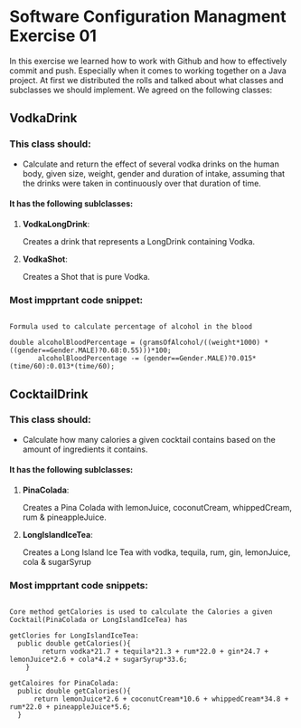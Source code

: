 # Software Configuration Managment Exercise 01

In this exercise we learned how to work with Github and how to effectively commit and push. Especially when it comes to working together on a Java project. At first we distributed the rolls and talked about what classes and subclasses we should implement.
We agreed on the following classes:

## VodkaDrink

### This class should:
- Calculate and return the effect of several vodka drinks on the
human body, given size, weight, gender and duration of intake, assuming that the drinks
were taken in continuously over that duration of time.

#### It has the following sublclasses:
 1. **VodkaLongDrink**:

    Creates a drink that represents a LongDrink containing Vodka.

 2. **VodkaShot**:

    Creates a Shot that is pure Vodka.

### Most impprtant code snippet:

```Vodka

Formula used to calculate percentage of alcohol in the blood

double alcoholBloodPercentage = (gramsOfAlcohol/((weight*1000) * ((gender==Gender.MALE)?0.68:0.55)))*100;
       alcoholBloodPercentage -= (gender==Gender.MALE)?0.015*(time/60):0.013*(time/60);

```

## CocktailDrink

### This class should:
- Calculate how many calories a given cocktail contains based on the amount of ingredients it contains.

#### It has the following sublclasses:
 1. **PinaColada**:

    Creates a Pina Colada with lemonJuice, coconutCream, whippedCream, rum & pineappleJuice.

 2. **LongIslandIceTea**:

    Creates a Long Island Ice Tea with vodka, tequila, rum, gin, lemonJuice, cola & sugarSyrup

### Most impprtant code snippets:

```Cocktail

Core method getCalories is used to calculate the Calories a given Cocktail(PinaColada or LongIslandIceTea) has

getClories for LongIslandIceTea:
  public double getCalories(){
        return vodka*21.7 + tequila*21.3 + rum*22.0 + gin*24.7 + lemonJuice*2.6 + cola*4.2 + sugarSyrup*33.6;
    }

getCaloires for PinaColada:
  public double getCalories(){
      return lemonJuice*2.6 + coconutCream*10.6 + whippedCream*34.8 + rum*22.0 + pineappleJuice*5.6;
  }

```
